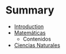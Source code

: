 # Summary

* [Introduction](README.md)
* [Matemáticas](matematicas.md)
   * Contenidos
* [Ciencias Naturales](ciencias_naturales.md)

